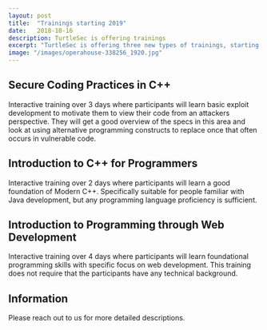 ```yaml
---
layout: post
title:  "Trainings starting 2019"
date:   2018-10-16
description: TurtleSec is offering trainings
excerpt: "TurtleSec is offering three new types of trainings, starting winter/spring 2019"
image: "/images/operahouse-338256_1920.jpg"
---
```


## Secure Coding Practices in C++

Interactive training over 3 days where participants will learn basic exploit development to motivate them to view their code from an attackers perspective. They will get a good overview of the specs in this area and look at using alternative programming constructs to replace once that often occurs in vulnerable code.

## Introduction to C++ for Programmers

Interactive training over 2 days where participants will learn a good foundation of Modern C++. Specifically suitable for people familiar with Java development, but any programming language proficiency is sufficient.

## Introduction to Programming through Web Development

Interactive training over 4 days where participants will learn foundational programming skills with specific focus on web development. This training does not require that the participants have any technical background.

## Information

Please reach out to us for more detailed descriptions.